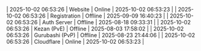 | 2025-10-02 06:53:26 | Website | Online | 2025-10-02 06:53:23 |
| 2025-10-02 06:53:26 | Registration | Offline | 2025-09-09 16:40:23 |
| 2025-10-02 06:53:26 | Auth Server | Offline | 2025-08-18 09:33:31 |
| 2025-10-02 06:53:26 | Kezan (PvE) | Offline | 2025-08-03 17:58:02 |
| 2025-10-02 06:53:26 | Gurubashi (PvP) | Offline | 2025-08-23 21:44:06 |
| 2025-10-02 06:53:26 | Cloudflare | Online | 2025-10-02 06:53:23 |
